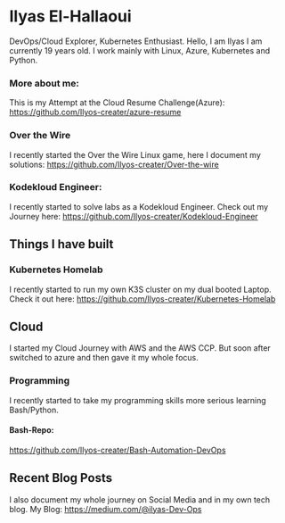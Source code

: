 # Ilyas El-Hallaoui
DevOps/Cloud Explorer, Kubernetes Enthusiast. Hello, I am Ilyas I am currently 19 years old. I work mainly with Linux, Azure, Kubernetes and Python.


### More about me:

This is my Attempt at the Cloud Resume Challenge(Azure):
<a>https://github.com/Ilyos-creater/azure-resume</a>

### Over the Wire

I recently started the Over the Wire Linux game, here I document my solutions:
<a> https://github.com/Ilyos-creater/Over-the-wire </a>

### Kodekloud Engineer:
I recently started to solve labs as a Kodekloud Engineer. Check out my Journey here:
<a>https://github.com/Ilyos-creater/Kodekloud-Engineer</a>

## Things I have built
### Kubernetes Homelab

I recently started to run my own K3S cluster on my dual booted Laptop. Check it out here:
<a>https://github.com/Ilyos-creater/Kubernetes-Homelab</a>




## Cloud
I started my Cloud Journey with AWS and the AWS CCP. But soon after switched to azure and then gave it my whole focus. 

### Programming
I recently started to take my programming skills more serious learning Bash/Python.

#### Bash-Repo:
<a>https://github.com/Ilyos-creater/Bash-Automation-DevOps</a>



## Recent Blog Posts
I also document my whole journey on Social Media and in my own tech blog.
My Blog: <a> https://medium.com/@ilyas-Dev-Ops </a>

